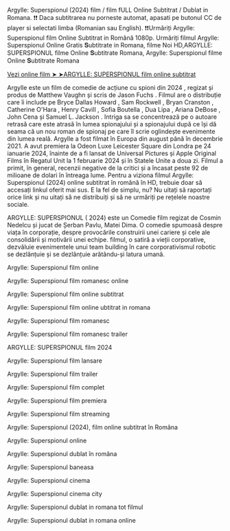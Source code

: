 Argylle: Superspionul  (2024) film / film fULL Online Subtitrat / Dublat in Romana. ❗❗️️ Daca subtitrarea nu porneste automat, apasati pe butonul CC de player si selectati limba (Romanian sau English). ❗❗️️Urmăriți  Argylle: Superspionul film Online Subtitrat in Română 1080p. Urmăriți filmul Argylle: Superspionul  Online Gratis 𝐒ubtitrate in Romana, filme Noi HD,ARGYLLE: SUPERSPIONUL   filme Online 𝐒ubtitrate Romana, Argylle: Superspionul  filme Online 𝐒ubtitrate Romana

[Vezi online film ➤ ➤ARGYLLE: SUPERSPIONUL    film online subtitrat]( https://awiw.cairmovies.top/ro/movie/848538/argylle)

Argylle este un film de comedie de acțiune cu spioni din 2024 , regizat și produs de Matthew Vaughn și scris de Jason Fuchs . Filmul are o distribuție care îi include pe Bryce Dallas Howard , Sam Rockwell , Bryan Cranston , Catherine O'Hara , Henry Cavill , Sofia Boutella , Dua Lipa , Ariana DeBose , John Cena și Samuel L. Jackson . Intriga sa se concentrează pe o autoare retrasă care este atrasă în lumea spionajului și a spionajului după ce își dă seama că un nou roman de spionaj pe care îl scrie oglindește evenimente din lumea reală.
Argylle a fost filmat în Europa din august până în decembrie 2021. A avut premiera la Odeon Luxe Leicester Square din Londra pe 24 ianuarie 2024, înainte de a fi lansat de Universal Pictures și Apple Original Films în Regatul Unit la 1 februarie 2024 și în Statele Unite a doua zi. Filmul a primit, în general, recenzii negative de la critici și a încasat peste 92 de milioane de dolari în întreaga lume.
Pentru a viziona filmul Argylle: Superspionul   (2024) online subtitrat în română în HD, trebuie doar să accesați linkul oferit mai sus. E la fel de simplu, nu?
Nu uitați să raportați orice link și nu uitați să ne distribuiți și să ne urmăriți pe rețelele noastre sociale.

ARGYLLE: SUPERSPIONUL   ( 2024) este un Comedie film regizat de Cosmin Nedelcu și jucat de Șerban Pavlu, Matei Dima. O comedie spumoasă despre viața în corporație, despre provocările construirii unei cariere și cele ale consolidării și motivării unei echipe. filmul, o satiră a vieții corporative, dezvăluie evenimentele unui team building în care corporativismul robotic se dezlănțuie și se dezlănțuie arătându-și latura umană.

Argylle: Superspionul  film online

Argylle: Superspionul  film romanesc online

Argylle: Superspionul  film online subtitrat

Argylle: Superspionul  film online ubtitrat in romana

Argylle: Superspionul  film romanesc

Argylle: Superspionul   film romanesc trailer

ARGYLLE: SUPERSPIONUL   film 2024

Argylle: Superspionul  film lansare

Argylle: Superspionul  film trailer

Argylle: Superspionul  film complet

Argylle: Superspionul  film premiera

Argylle: Superspionul  film streaming

Argylle: Superspionul (2024), film online subtitrat în Româna

Argylle: Superspionul  online

Argylle: Superspionul  dublat în româna

Argylle: Superspionul   baneasa

Argylle: Superspionul  cinema

Argylle: Superspionul  cinema city

Argylle: Superspionul  dublat in romana tot filmul

Argylle: Superspionul  dublat in romana online
